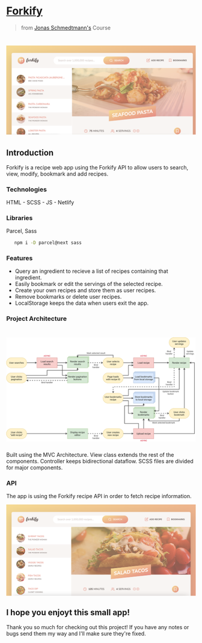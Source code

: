 # [Forkify](https://recipeapp-forkify.netlify.app/)
> from [Jonas Schmedtmann's](https://github.com/jonasschmedtmann) Course
# ![showcase](src/img/pasta.png)

## Introduction

Forkify is a recipe web app using the Forkify API to allow users to search, view, modify, bookmark and add recipes.

### Technologies

HTML - SCSS - JS - Netlify

### Libraries

Parcel, Sass

```sh
   npm i -D parcel@next sass
```

### Features

* Query an ingredient to recieve a list of recipes containing that ingredient.
* Easily bookmark or edit the servings of the selected recipe.
* Create your own recipes and store them as user recipes.
* Remove bookmarks or delete user recipes.
* LocalStorage keeps the data when users exit the app.

### Project Architecture

# ![architecture](forkify-flowchart-part-3.png)

Built using the MVC Architecture. View class extends the rest of the components. Controller keeps bidirectional dataflow. SCSS files are divided for major components.

### API

The app is using the Forkify recipe API in order to fetch recipe information.


![Image 1](https://github.com/roger-rangel/Forkify-App/blob/main/src/img/tacos.png)  

## I hope you enjoyt this small app!

Thank you so much for checking out this project! If you have any notes or bugs send them my way and I'll make sure they're fixed.
